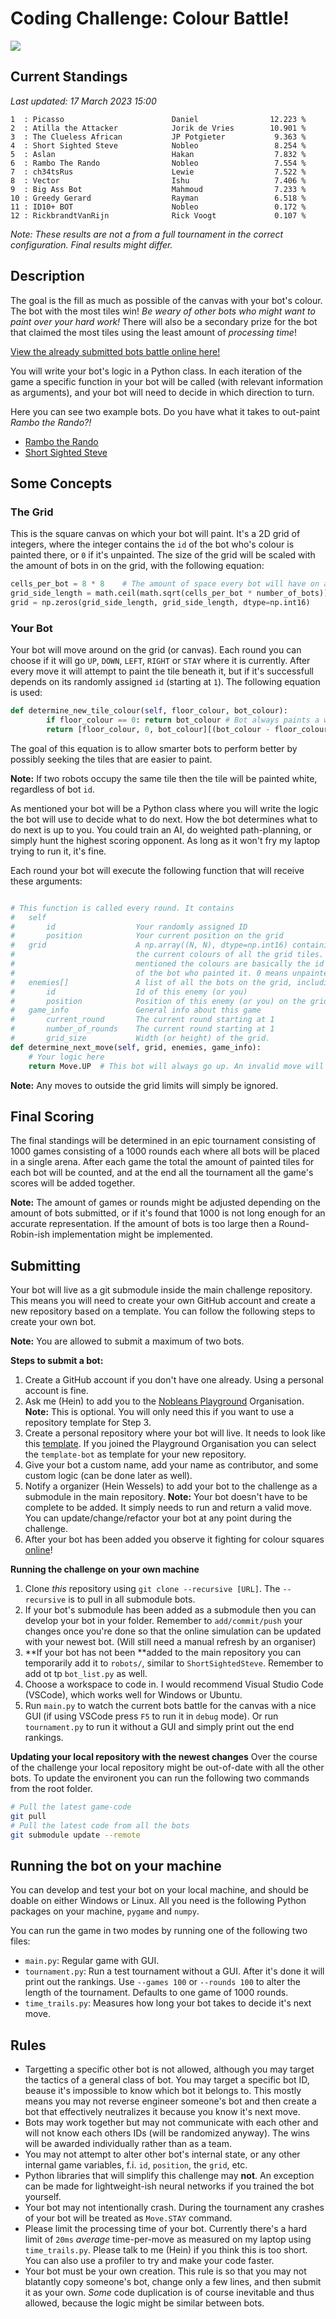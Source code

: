 # Coding Challenge: Colour Battle!

![](images/banner.png)

## Current Standings
_Last updated: 17 March 2023 15:00_
```
1  : Picasso                        Daniel                12.223 %
2  : Atilla the Attacker            Jorik de Vries        10.901 %
3  : The Clueless African           JP Potgieter           9.363 %
4  : Short Sighted Steve            Nobleo                 8.254 %
5  : Aslan                          Hakan                  7.832 %
6  : Rambo The Rando                Nobleo                 7.554 %
7  : ch34tsRus                      Lewie                  7.522 %
8  : Vector                         Ishu                   7.406 %
9  : Big Ass Bot                    Mahmoud                7.233 %
10 : Greedy Gerard                  Rayman                 6.518 %
11 : ID10+ BOT                      Nobleo                 0.172 %
12 : RickbrandtVanRijn              Rick Voogt             0.107 %
```
_Note: These results are not a from a full tournament in the correct configuration. Final results might differ._

## Description

The goal is the fill as much as possible of the canvas with your bot's colour. The bot with the most tiles win! *Be weary of other bots who might want to paint over your hard work!* There will also be a secondary prize for the bot that claimed the most tiles using the least amount of _processing time_!

[View the already submitted bots battle online here!](https://nobleans-playground.github.io/coding-challenge-colour-battle/)

You will write your bot's logic in a Python class. In each iteration of the game a specific function in your bot will be called (with relevant information as arguments), and your bot will need to decide in which direction to turn.

Here you can see two example bots. Do you have what it takes to out-paint _Rambo the Rando?!_
- [Rambo the Rando](https://github.com/nobleans-playground/coding-challenge-bot-template/blob/main/rambo_the_rando.py)
- [Short Sighted Steve](https://github.com/nobleans-playground/coding-challenge-colour-battle/blob/master/robots/short_sighted_steve.py)

## Some Concepts

### The Grid

This is the square canvas on which your bot will paint. It's a 2D grid of integers, where the integer contains the `id` of the bot who's colour is painted there, or `0` if it's unpainted. The size of the grid will be scaled with the amount of bots in on the grid, with the following equation:

``` Python
cells_per_bot = 8 * 8    # The amount of space every bot will have on average
grid_side_length = math.ceil(math.sqrt(cells_per_bot * number_of_bots))
grid = np.zeros(grid_side_length, grid_side_length, dtype=np.int16)
```

### Your Bot

Your bot will move around on the grid (or canvas). Each round you can choose if it will go `UP`, `DOWN`, `LEFT`, `RIGHT` or `STAY` where it is currently. After every move it will attempt to paint the tile beneath it, but if it's successfull depends on its randomly assigned `id` (starting at `1`). The following equation is used:

``` Python
def determine_new_tile_colour(self, floor_colour, bot_colour):
        if floor_colour == 0: return bot_colour # Bot always paints a white floor tile
        return [floor_colour, 0, bot_colour][(bot_colour - floor_colour) % 3]
```

The goal of this equation is to allow smarter bots to perform better by possibly seeking the tiles that are easier to paint. 

**Note:** If two robots occupy the same tile then the tile will be painted white, regardless of bot `id`.

As mentioned your bot will be a Python class where you will write the logic the bot will use to decide what to do next. How the bot determines what to do next is up to you. You could train an AI, do weighted path-planning, or simply hunt the highest scoring opponent. As long as it won't fry my laptop trying to run it, it's fine.

Each round your bot will execute the following function that will receive these arguments:

``` Python

# This function is called every round. It contains
#   self
#       id                  Your randomly assigned ID
#       position            Your current position on the grid
#   grid                    A np.array((N, N), dtype=np.int16) containing
#                           the current colours of all the grid tiles. As
#                           mentioned the colours are basically the id
#                           of the bot who painted it. 0 means unpainted, white.
#   enemies[]               A list of all the bots on the grid, including you
#       id                  Id of this enemy (or you)
#       position            Position of this enemy (or you) on the grid
#   game_info               General info about this game
#       current_round       The current round starting at 1
#       number_of_rounds    The current round starting at 1
#       grid_size           Width (or height) of the grid.
def determine_next_move(self, grid, enemies, game_info):
    # Your logic here
    return Move.UP  # This bot will always go up. An invalid move will be treated as Move.STAY.
```
**Note:** Any moves to outside the grid limits will simply be ignored.

## Final Scoring
The final standings will be determined in an epic tournament consisting of 1000 games consisting of a 1000 rounds each where all bots will be placed in a single arena. After each game the total the amount of painted tiles for each bot will be counted, and at the end all the tournament all the game's scores will be added together.

**Note:** The amount of games or rounds might be adjusted depending on the amount of bots submitted, or if it's found that 1000 is not long enough for an accurate representation. If the amount of bots is too large then a Round-Robin-ish implementation might be implemented.

## Submitting

Your bot will live as a git submodule inside the main challenge repository. This means you will need to create your own GitHub account and create a new repository based on a template. You can follow the following steps to create your own bot.  

**Note:** You are allowed to submit a maximum of two bots.

**Steps to submit a bot:**
1. Create a GitHub account if you don't have one already. Using a personal account is fine.
2. Ask me (Hein) to add you to the [Nobleans Playground](https://github.com/nobleans-playground) Organisation. **Note:** This is optional. You will only need this if you want to use a repository template for Step 3.
3. Create a personal repository where your bot will live. It needs to look like this [template](https://github.com/nobleans-playground/coding-challenge-bot-template). If you joined the Playground Organisation you can select the `template-bot` as template for your new repository.
4.  Give your bot a custom name, add your name as contributor, and some custom logic (can be done later as well).
5. Notify a organizer (Hein Wessels) to add your bot to the challenge as a submodule in the main repository. **Note:** Your bot doesn't have to be complete to be added. It simply needs to run and return a valid move. You can update/change/refactor your bot at any point during the challenge.
6. After your bot has been added you observe it fighting for colour squares [online](https://nobleans-playground.github.io/coding-challenge-colour-battle/)!

**Running the challenge on your own machine**
1. Clone _this_ repository using `git clone --recursive [URL]`. The `--recursive` is to pull in all submodule bots.
2. If your bot's submodule has been added as a submodule then you can develop your bot in your folder. Remember to `add/commit/push` your changes once you're done so that the online simulation can be updated with your newest bot. (Will still need a manual refresh by an organiser)
3. **If your bot has not been **added to the main repository you can temporarily add it to `robots/`, similar to `ShortSightedSteve`. Remember to add ot tp `bot_list.py` as well.
4. Choose a workspace to code in. I would recommend Visual Studio Code (VSCode), which works well for Windows or Ubuntu.
4. Run `main.py` to watch the current bots battle for the canvas with a nice GUI (if using VSCode press `F5` to run it in `debug` mode). Or run `tournament.py` to run it without a GUI and simply print out the end rankings.

**Updating your local repository with the newest changes**
Over the course of the challenge your local repository might be out-of-date with all the other bots. To update the environent you can run the following two commands from the root folder.
```bash
# Pull the latest game-code
git pull
# Pull the latest code from all the bots
git submodule update --remote
```
## Running the bot on your machine
You can develop and test your bot on your local machine, and should be doable on either Windows or Linux. All you need is the following Python packages on your machine, `pygame` and `numpy`.

You can run the game in two modes by running one of the following two files:
- `main.py`: Regular game with GUI.
- `tournament.py`: Run a test tournament without a GUI. After it's done it will print out the rankings. Use `--games 100` or `--rounds 100` to alter the length of the tournament. Defaults to one game of 1000 rounds.
- `time_trails.py`: Measures how long your bot takes to decide it's next move.

## Rules
- Targetting a specific other bot is not allowed, although you may target the tactics of a general class of bot. You may target a specific bot ID, beause it's impossible to know which bot it belongs to. This mostly means you may not reverse engineer someone's bot and then create a bot that effectively neutralizes it because you know it's next move. 
- Bots may work together but may not communicate with each other and will not know each others IDs (will be randomized anyway). The wins will be awarded individually rather than as a team.
- You may not attempt to alter other bot's internal state, or any other internal game variables, f.i. `id`, `position`, the `grid`, etc.
- Python libraries that will simplify this challenge may **not**. An exception can be made for lightweight-ish neural networks if you trained the bot yourself.
- Your bot may not intentionally crash. During the tournament any crashes of your bot will be treated as `Move.STAY` command.
- Please limit the processing time of your bot. Currently there's a hard limit of `20ms` _average_ time-per-move as measured on my laptop using `time_trails.py`. Please talk to me (Hein) if you think this is too short. You can also use a profiler to try and make your code faster.
- Your bot must be your own creation. This rule is so that you may not blatantly copy someone's bot, change only a few lines, and then submit it as your own. *Some* code duplication is of course inevitable and thus allowed, because the logic might be similar between bots.